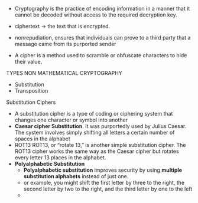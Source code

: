 
- Cryptography is the practice of encoding information in a manner that it cannot be decoded without access to the required decryption key.
- ciphertext ->  the text that is  encrypted.


- nonrepudiation, ensures that individuals can prove to a third party that a message came from its purported sender
- A cipher is a method used to scramble or obfuscate characters to hide their value.



TYPES NON MATHEMATICAL CRYPTOGRAPHY
- Substitution 
- Transposition 


Substitution Ciphers

- A substitution cipher is a type of coding or ciphering system that changes one character or symbol into another
- **Caesar cipher Substitution**. It was purportedly used by Julius Caesar. The system involves simply shifting all letters a certain number of spaces in the alphabet
- ROT13
	ROT13, or “rotate 13,” is another simple substitution cipher. The ROT13 cipher works the same way as the Caesar cipher but rotates every letter 13 places in the alphabet. 
-  **Polyalphabetic Substitution**
	- **Polyalphabetic substitution** improves security by using **multiple substitution alphabets** instead of just one.
	-  or example, you might shift the first letter by three to the right, the second letter by two to the right, and the third letter by one to the left
	- 